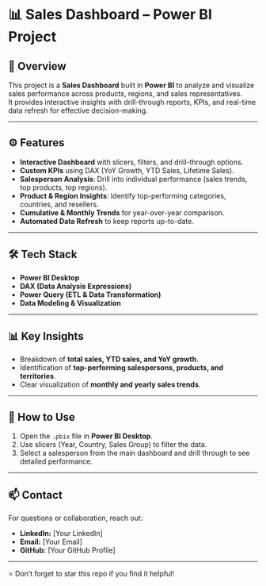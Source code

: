 # 📊 Sales Dashboard – Power BI Project

## 📌 Overview
This project is a **Sales Dashboard** built in **Power BI** to analyze and visualize sales performance across products, regions, and sales representatives.  
It provides interactive insights with drill-through reports, KPIs, and real-time data refresh for effective decision-making.  

---

## ⚙️ Features
- **Interactive Dashboard** with slicers, filters, and drill-through options.  
- **Custom KPIs** using DAX (YoY Growth, YTD Sales, Lifetime Sales).  
- **Salesperson Analysis**: Drill into individual performance (sales trends, top products, top regions).  
- **Product & Region Insights**: Identify top-performing categories, countries, and resellers.  
- **Cumulative & Monthly Trends** for year-over-year comparison.  
- **Automated Data Refresh** to keep reports up-to-date.  

---

## 🛠️ Tech Stack
- **Power BI Desktop**  
- **DAX (Data Analysis Expressions)**  
- **Power Query (ETL & Data Transformation)**  
- **Data Modeling & Visualization**  

---

## 📊 Key Insights
- Breakdown of **total sales, YTD sales, and YoY growth**.  
- Identification of **top-performing salespersons, products, and territories**.  
- Clear visualization of **monthly and yearly sales trends**.  

---

## 🚀 How to Use
1. Open the `.pbix` file in **Power BI Desktop**.  
2. Use slicers (Year, Country, Sales Group) to filter the data.  
3. Select a salesperson from the main dashboard and drill through to see detailed performance.  

---

## 📫 Contact
For questions or collaboration, reach out:  
- **LinkedIn:** [Your LinkedIn]  
- **Email:** [Your Email]  
- **GitHub:** [Your GitHub Profile]  

---
⭐ Don’t forget to star this repo if you find it helpful!
